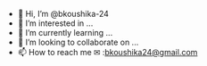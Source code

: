 - 👋 Hi, I’m @bkoushika-24
- 👀 I’m interested in ...
- 🌱 I’m currently learning ...
- 💞️ I’m looking to collaborate on ...
- 📫 How to reach me 
    ✉ :bkoushika24@gmail.com 
  

<!---
bkoushika-24/bkoushika-24 is a ✨ special ✨ repository because its `README.md` (this file) appears on your GitHub profile.
You can click the Preview link to take a look at your changes.
--->
